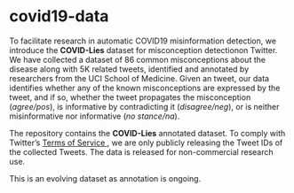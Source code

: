 # covid19-data

To facilitate research in automatic COVID19 misinformation detection, we introduce the
<b>COVID-Lies</b> dataset for misconception detectionon Twitter. We have collected a dataset of 86 common misconceptions about the disease along with 5K related tweets, identified and annotated by researchers from the UCI School of Medicine. Given an tweet, our data identifies whether any of the
known misconceptions are expressed by the tweet, and if so, whether the tweet propagates the misconception (<i>agree/pos</i>), is informative by contradicting it (<i>disagree/neg</i>), or is neither misinformative nor informative (<i>no stance/na</i>). 

The repository contains the <b>COVID-Lies</b> annotated dataset. To comply with Twitter’s <a href = 'https://developer.twitter.com/en/developer-terms/agreement-and-policy'>Terms of Service </a>, we are only publicly releasing the Tweet IDs of the collected Tweets. The data is released for non-commercial research use.

This is an evolving dataset as annotation is ongoing.